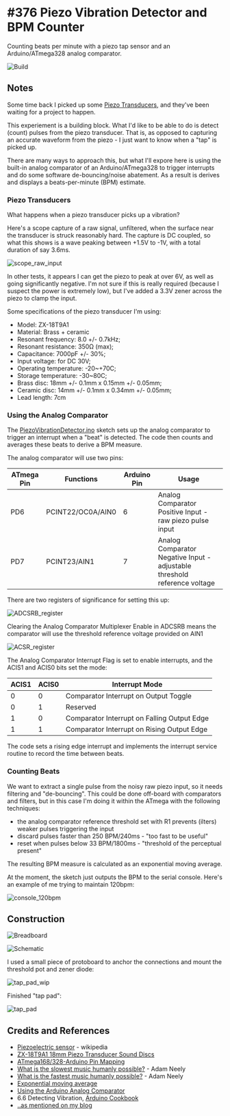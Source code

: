 # #376 Piezo Vibration Detector and BPM Counter

Counting beats per minute with a piezo tap sensor and an Arduino/ATmega328 analog comparator.

![Build](./assets/PiezoVibrationDetector_build.jpg?raw=true)

## Notes

Some time back I picked up some [Piezo Transducers](http://www.dx.com/p/zx-18t9a1-18mm-piezo-transducer-sound-discs-w-leads-5-pcs-148144#.Wm3xP5P1XfA),
and they've been waiting for a project to happen.

This experiement is a building block. What I'd like to be able to do is detect (count) pulses from the piezo transducer.
That is, as opposed to capturing an accurate waveform from the piezo - I just want to know when a "tap" is picked up.

There are many ways to approach this, but what I'll expore here is using the built-in analog comparator of an Arduino/ATmega328
to trigger interrupts and do some software de-bouncing/noise abatement.
As a result is derives and displays a beats-per-minute (BPM) estimate.

### Piezo Transducers

What happens when a piezo transducer picks up a vibration?

Here's a scope capture of a raw signal, unfiltered, when the surface near the transducer is struck reasonably hard.
The capture is DC coupled, so what this shows is a wave peaking between +1.5V to -1V, with a total duration of say 3.6ms.

![scope_raw_input](./assets/scope_raw_input.gif?raw=true)

In other tests, it appears I can get the piezo to peak at over 6V, as well as going significantly negative.
I'm not sure if this is really required (because I suspect the power is extremely low),
but I've added a 3.3V zener across the piezo to clamp the input.

Some specifications of the piezo transducer I'm using:

* Model: ZX-18T9A1
* Material: Brass + ceramic
* Resonant frequency: 8.0 +/- 0.7kHz;
* Resonant resistance: 350Ω (max);
* Capacitance: 7000pF +/- 30%;
* Input voltage: for DC 30V;
* Operating temperature: -20~+70C;
* Storage temperature: -30~80C;
* Brass disc: 18mm +/- 0.1mm x 0.15mm +/- 0.05mm;
* Ceramic disc: 14mm +/- 0.1mm x 0.34mm +/- 0.05mm;
* Lead length: 7cm

### Using the Analog Comparator

The [PiezoVibrationDetector.ino](./PiezoVibrationDetector.ino) sketch sets up the analog comparator
to trigger an interrupt when a "beat" is detected. The code then counts and averages these beats to
derive a BPM measure.

The analog comparator will use two pins:

| ATmega Pin | Functions         | Arduino Pin | Usage                                                                     |
|------------|-------------------|-------------|---------------------------------------------------------------------------|
| PD6        | PCINT22/OC0A/AIN0 | 6           | Analog Comparator Positive Input - raw piezo pulse input                  |
| PD7        | PCINT23/AIN1      | 7           | Analog Comparator Negative Input - adjustable threshold reference voltage |


There are two registers of significance for setting this up:

![ADCSRB_register](./assets/ADCSRB_register.png?raw=true)

Clearing the Analog Comparator Multiplexer Enable in ADCSRB means the comparator will use the threshold reference voltage provided on AIN1

![ACSR_register](./assets/ACSR_register.png?raw=true)

The Analog Comparator Interrupt Flag is set to enable interrupts, and the ACIS1 and ACIS0 bits set the mode:

| ACIS1 | ACIS0 | Interrupt Mode                              |
|-------|-------|---------------------------------------------|
| 0     | 0     | Comparator Interrupt on Output Toggle       |
| 0     | 1     | Reserved                                    |
| 1     | 0     | Comparator Interrupt on Falling Output Edge |
| 1     | 1     | Comparator Interrupt on Rising Output Edge  |


The code sets a rising edge interrupt and implements the interrupt service routine to record the time between beats.


### Counting Beats

We want to extract a single pulse from the noisy raw piezo input, so it needs filtering and "de-bouncing".
This could be done off-board with comparators and filters, but in this case I'm doing it within the ATmega
with the following techniques:

* the analog comparator reference threshold set with R1 prevents (ilters) weaker pulses triggering the input
* discard pulses faster than 250 BPM/240ms - "too fast to be useful"
* reset when pulses below 33 BPM/1800ms - "threshold of the perceptual present"

The resulting BPM measure is calculated as an exponential moving average.

At the moment, the sketch just outputs the BPM to the serial console. Here's an example of me trying to maintain 120bpm:

![console_120bpm](./assets/console_120bpm.png?raw=true)

## Construction

![Breadboard](./assets/PiezoVibrationDetector_bb.jpg?raw=true)

![Schematic](./assets/PiezoVibrationDetector_schematic.jpg?raw=true)

I used a small piece of protoboard to anchor the connections and mount the threshold pot and zener diode:

![tap_pad_wip](./assets/tap_pad_wip.jpg?raw=true)

Finished "tap pad":

![tap_pad](./assets/tap_pad.jpg?raw=true)

## Credits and References
* [Piezoelectric sensor](https://en.wikipedia.org/wiki/Piezoelectric_sensor) - wikipedia
* [ZX-18T9A1 18mm Piezo Transducer Sound Discs](http://www.dx.com/p/zx-18t9a1-18mm-piezo-transducer-sound-discs-w-leads-5-pcs-148144#.Wm3xP5P1XfA)
* [ATmega168/328-Arduino Pin Mapping](https://www.arduino.cc/en/Hacking/PinMapping168)
* [What is the slowest music humanly possible?](https://www.youtube.com/watch?v=afhSDK5DJqA) - Adam Neely
* [What is the fastest music humanly possible?](https://www.youtube.com/watch?v=h3kqBX1j7f8) - Adam Neely
* [Exponential moving average](https://en.m.wikipedia.org/wiki/Moving_average#Exponential_moving_average)
* [Using the Arduino Analog Comparator](http://www.gammon.com.au/forum/?id=11916)
* 6.6 Detecting Vibration, [Arduino Cookbook](https://www.goodreads.com/book/show/11222094-arduino-cookbook)
* [..as mentioned on my blog](https://blog.tardate.com/2018/02/leap376-piezo-vibration-detector-and-bpm-counter.html)
